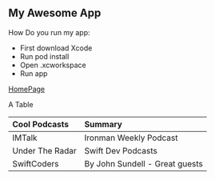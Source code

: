 ## My Awesome App

How Do you run my app: 
* First download Xcode
* Run pod install 
* Open .xcworkspace 
* Run app 

[HomePage](https://alexcpaul.com/)  

A Table 

|Cool Podcasts|Summary|
|:-------|:-------|
|IMTalk|Ironman Weekly Podcast|
|Under The Radar|Swift Dev Podcasts|
|SwiftCoders|By John Sundell - Great guests|

